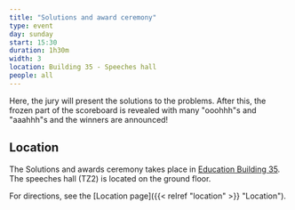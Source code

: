 ```yaml
---
title: "Solutions and award ceremony"
type: event
day: sunday
start: 15:30
duration: 1h30m
width: 3
location: Building 35 - Speeches hall
people: all
---
```


Here, the jury will present the solutions to the problems.
After this, the frozen part of the scoreboard is revealed with many "ooohhh"s and "aaahhh"s and the winners are announced!

## Location
The Solutions and awards ceremony takes place in [Education Building 35](https://map.tudelftcampus.nl/poi/education-building-35/).
The speeches hall (TZ2) is located on the ground floor.

For directions, see the [Location page]({{< relref "location" >}} "Location").
